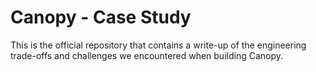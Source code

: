 # Canopy - Case Study
This is the official repository that contains a write-up of the engineering trade-offs and challenges we encountered when building Canopy.
